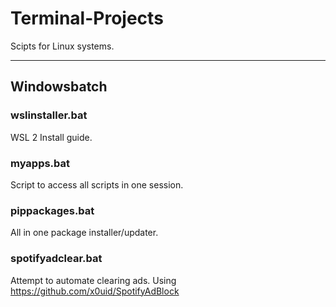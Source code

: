 # Terminal-Projects

Scipts for Linux systems.

---

## Windowsbatch

### wslinstaller.bat

WSL 2 Install guide.

### myapps.bat

Script to access all scripts in one session.

### pippackages.bat

All in one package installer/updater.

### spotifyadclear.bat

Attempt to automate clearing ads.
Using https://github.com/x0uid/SpotifyAdBlock
